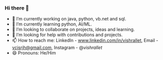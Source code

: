 ### Hi there 👋
- 🔭 I’m currently working on java, python, vb.net and sql.
- 🌱 I’m currently learning python, AI/ML.
- 👯 I’m looking to collaborate on projects, ideas and learning.
- 🤔 I’m looking for help with contributions and projects.
- 📫 How to reach me: LinkedIn - www.linkedin.com/in/vishrallet, Email - vcjsrjh@gmail.com, Instagram - @_vishrallet_
- 😄 Pronouns: He/Him
